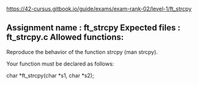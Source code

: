 https://42-cursus.gitbook.io/guide/exams/exam-rank-02/level-1/ft_strcpy


Assignment name  : ft_strcpy
Expected files   : ft_strcpy.c
Allowed functions:
--------------------------------------------------------------------------------

Reproduce the behavior of the function strcpy (man strcpy).

Your function must be declared as follows:

char    *ft_strcpy(char *s1, char *s2);